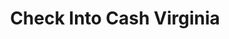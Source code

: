 ---
title: Check Into Cash Virginia
slug: check-into-cash-virginia
updated-on: '2024-05-30T13:44:31.749Z'
created-on: '2024-05-30T13:41:46.671Z'
published-on: '2024-05-30T13:54:32.469Z'
f_city-state-2:
- cms/city/roanoke-va.md
- cms/city/williamsburg-va.md
- cms/city/christiansburg-va.md
- cms/city/winchester-va.md
- cms/city/petersburg-va.md
- cms/city/lynchburg-va.md
- cms/city/richmond-va.md
- cms/city/hampton-va.md
- cms/city/staunton-va.md
- cms/city/fredericksburg-va.md
- cms/city/norton-va.md
- cms/city/pulaski-va.md
- cms/city/colonial-heights-va.md
- cms/city/danville-va.md
f_locations:
- cms/payday-loan/check-into-cash-virginia-13703.md
- cms/payday-loan/check-into-cash-virginia-13704.md
- cms/payday-loan/check-into-cash-virginia-13705.md
- cms/payday-loan/check-into-cash-virginia-13706.md
- cms/payday-loan/check-into-cash-virginia-13707.md
- cms/payday-loan/check-into-cash-virginia-13708.md
- cms/payday-loan/check-into-cash-virginia-13709.md
- cms/payday-loan/check-into-cash-virginia-13710.md
- cms/payday-loan/check-into-cash-virginia-13711.md
- cms/payday-loan/check-into-cash-virginia-13712.md
- cms/payday-loan/check-into-cash-virginia-13713.md
- cms/payday-loan/check-into-cash-virginia-13714.md
- cms/payday-loan/check-into-cash-virginia-13715.md
- cms/payday-loan/check-into-cash-virginia-13716.md
- cms/payday-loan/check-into-cash-virginia-13717.md
f_states:
- cms/state/virginia.md
layout: '[company].html'
tags: company
---